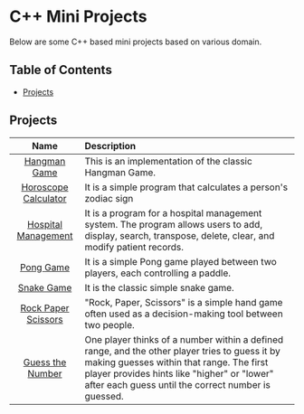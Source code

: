 # C++ Mini Projects

Below are some C++ based mini projects based on various domain.

## Table of Contents

- [Projects](#projects)

## Projects

|                      Name                       | Description                                                                                                                                                                                                                                      |
| :---------------------------------------------: | :----------------------------------------------------------------------------------------------------------------------------------------------------------------------------------------------------------------------------------------------- |
|         [Hangman Game](./hangman-game/)         | This is an implementation of the classic Hangman Game.                                                                                                                                                                                           |
| [Horoscope Calculator](./horoscope-calculator/) | It is a simple program that calculates a person's zodiac sign                                                                                                                                                                                    |
|  [Hospital Management](./hospital-management/)  | It is a program for a hospital management system. The program allows users to add, display, search, transpose, delete, clear, and modify patient records.                                                                                        |
|            [Pong Game](./pong-game/)            | It is a simple Pong game played between two players, each controlling a paddle.                                                                                                                                                                  |
|           [Snake Game](./snake-game/)           | It is the classic simple snake game.                                                                                                                                                                                                             |
|  [Rock Paper Scissors](./rock-paper-scissors/)  | "Rock, Paper, Scissors" is a simple hand game often used as a decision-making tool between two people.                                                                                                                                           |
|     [Guess the Number](./guess-the-number/)     | One player thinks of a number within a defined range, and the other player tries to guess it by making guesses within that range. The first player provides hints like "higher" or "lower" after each guess until the correct number is guessed. |
